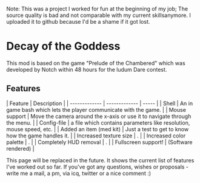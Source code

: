 Note: This was a project I worked for fun at the beginning of my job; The source quality is bad and not comparable with my current skillsanymore. I uploaded it to github because I'd be a shame if it got lost.

# Decay of the Goddess

This mod is based on the game "Prelude of the Chambered" which was developed by Notch within 48 hours for the ludum Dare contest.

## Features

| Feature | Description |
| ------------- | ------------- | ----- |
| Shell | An in game bash which lets the player communicate with the game. |
| Mouse support | Move the camera around the x-axis or use it to navigate through the menu. |
| Config-file | a file which contains parameters like resolution, mouse speed, etc. |
| Added an item (med kit) | Just a test to get to know how the game handles it. |
| Increased texture size | . |
| Increased color palette | . |
| Completely HUD removal | . |
| Fullscreen support! | (Software rendered) |


This page will be replaced in the future. It shows the current list of features I've worked out so far.
If you've got any questions, wishes or proposals - write me a mail, a pm, via icq, twitter or a nice comment :)
